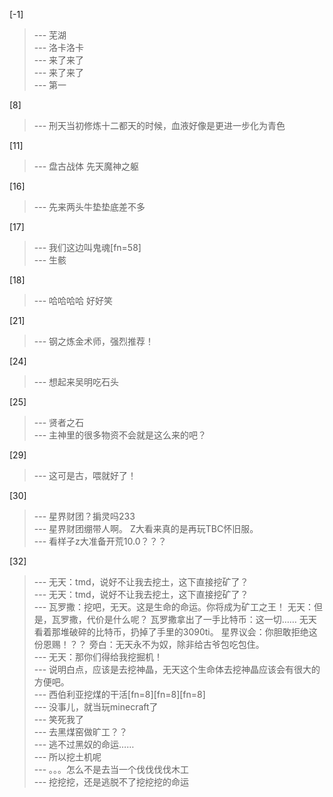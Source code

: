 
[-1] 
>--- 芜湖<br>
>--- 洛卡洛卡<br>
>--- 来了来了<br>
>--- 来了来了<br>
>--- 第一<br>

[8] 
>--- 刑天当初修炼十二都天的时候，血液好像是更进一步化为青色<br>

[11] 
>--- 盘古战体 先天魔神之躯<br>

[16] 
>--- 先来两头牛垫垫底差不多<br>

[17] 
>--- 我们这边叫鬼魂[fn=58]<br>
>--- 生骸<br>

[18] 
>--- 哈哈哈哈 好好笑<br>

[21] 
>--- 钢之炼金术师，强烈推荐！<br>

[24] 
>--- 想起来吴明吃石头<br>

[25] 
>--- 贤者之石<br>
>--- 主神里的很多物资不会就是这么来的吧？<br>

[29] 
>--- 这可是古，喂就好了！<br>

[30] 
>--- 星界财团？掮灵吗233<br>
>--- 星界财团绷带人啊。
Z大看来真的是再玩TBC怀旧服。<br>
>--- 看样子z大准备开荒10.0？？？<br>

[32] 
>--- 无天：tmd，说好不让我去挖土，这下直接挖矿了？<br>
>--- 无天：tmd，说好不让我去挖土，这下直接挖矿了？<br>
>--- 瓦罗撒：挖吧，无天。这是生命的命运。你将成为矿工之王！
无天：但是，瓦罗撒，代价是什么呢？
瓦罗撒拿出了一手比特币：这一切……
无天看着那堆破碎的比特币，扔掉了手里的3090ti。
星界议会：你胆敢拒绝这份恩赐！？？
旁白：无天永不为奴，除非给古爷包吃包住。<br>
>--- 无天：那你们得给我挖掘机！<br>
>--- 说明白点，应该是去挖神晶，无天这个生命体去挖神晶应该会有很大的方便吧。<br>
>--- 西伯利亚挖煤的干活[fn=8][fn=8][fn=8]<br>
>--- 没事儿，就当玩minecraft了<br>
>--- 笑死我了<br>
>--- 去黑煤窑做旷工？？<br>
>--- 逃不过黑奴的命运……<br>
>--- 所以挖土机呢<br>
>--- 。。。怎么不是去当一个伐伐伐伐木工<br>
>--- 挖挖挖，还是逃脱不了挖挖挖的命运<br>
